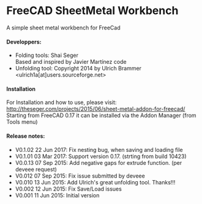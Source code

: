 # FreeCAD SheetMetal Workbench
A simple sheet metal workbench for FreeCad

#### Developpers:
* Folding tools:  Shai Seger  
                  Based and inspired by Javier Martínez code
* Unfolding tool: Copyright 2014 by Ulrich Brammer <ulrich1a[at]users.sourceforge.net>

#### Installation
For Installation and how to use, please visit:  
http://theseger.com/projects/2015/06/sheet-metal-addon-for-freecad/  
Starting from FreeCAD 0.17 it can be installed via the Addon Manager (from Tools menu)

#### Release notes:
* V0.1.02 22 Jun 2017:  Fix nesting bug, when saving and loading file
* V0.1.01 03 Mar 2017:  Support version 0.17. (strting from build 10423)
* V0.0.13 07 Sep 2015:  Add negative gaps for extrude function. (per deveee request)
* V0.012  07 Sep 2015:  Fix issue submitted by deveee
* V0.010  13 Jun 2015:  Add Ulrich's great unfolding tool. Thanks!!!
* V0.002  12 Jun 2015:  Fix Save/Load issues  
* V0.001  11 Jun 2015:  Initial version
